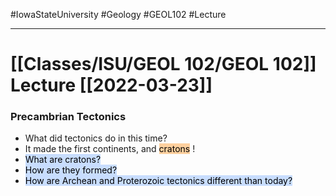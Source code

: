 #IowaStateUniversity
#Geology 
#GEOL102
#Lecture


---

# [[Classes/ISU/GEOL 102/GEOL 102]] Lecture [[2022-03-23]]

### Precambrian Tectonics 

- What did tectonics do in this time? 
- It made the first continents, and <mark style="background: #FFB86CA6;">cratons</mark> !
- <mark style="background: #ADCCFFA6;">What are cratons?</mark>  
- <mark style="background: #ADCCFFA6;">How are they formed?</mark> 
- <mark style="background: #ADCCFFA6;">How are Archean and Proterozoic tectonics different than today?</mark> 